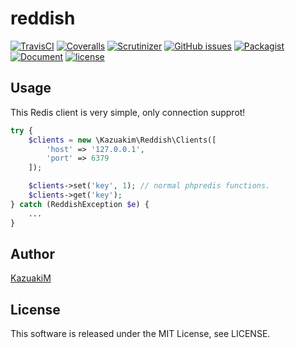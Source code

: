 reddish
===

[![TravisCI](https://travis-ci.org/KazuakiM/reddish.svg?branch=master)](https://travis-ci.org/KazuakiM/reddish)
[![Coveralls](https://img.shields.io/coveralls/KazuakiM/reddish.svg?style=flat-square)](https://coveralls.io/github/KazuakiM/reddish?branch=master)
[![Scrutinizer](https://img.shields.io/scrutinizer/g/KazuakiM/reddish.svg?style=flat-square)](https://scrutinizer-ci.com/g/KazuakiM/reddish/)
[![GitHub issues](https://img.shields.io/github/issues/KazuakiM/reddish.svg?style=flat-square)](https://github.com/KazuakiM/reddish/issues)
[![Packagist](https://img.shields.io/packagist/dt/kazuakim/reddish.svg?style=flat-square)](https://packagist.org/packages/kazuakim/reddish)
[![Document](https://img.shields.io/badge/document-gh--pages-brightgreen.svg?style=flat-square)](https://kazuakim.github.io/reddish/)
[![license](https://img.shields.io/github/license/KazuakiM/reddish.svg?style=flat-square)](https://raw.githubusercontent.com/KazuakiM/reddish/master/LICENSE)

## Usage

This Redis client is very simple, only connection supprot!
```php
try {
    $clients = new \Kazuakim\Reddish\Clients([
        'host' => '127.0.0.1',
        'port' => 6379
    ]);

    $clients->set('key', 1); // normal phpredis functions.
    $clients->get('key');
} catch (ReddishException $e) {
    ...
}
```

## Author

[KazuakiM](https://github.com/KazuakiM/)

## License

This software is released under the MIT License, see LICENSE.
